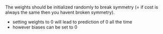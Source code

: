 The weights should be initialized randomly to break symmetry (= if cost is always the same then you havent broken symmetry).
  - setting weights to 0 will lead to prediction of 0 all the time
  - however biases can be set to 0
